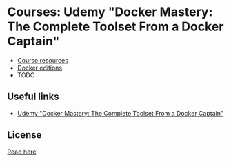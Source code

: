 # Courses: Udemy "Docker Mastery: The Complete Toolset From a Docker Captain" #

* [Course resources](course-resources/README.md)
* [Docker editions](docker-editions/README.md)
* TODO

## Useful links ##

* [Udemy "Docker Mastery: The Complete Toolset From a Docker Captain"](https://www.udemy.com/docker-mastery/learn/v4/)

## License ##

[Read here](LICENSE)
